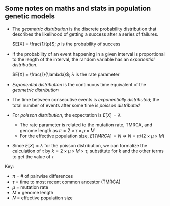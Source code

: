 ## Some notes on maths and stats in population genetic models

- The *geometric distribution* is the discrete probability distribution that describes the likelihood of getting a success after a series of failures.

    $E[X] = \frac{1}{p}$; $p$ is the probability of success

- If the probability of an event happening in a given interval is proportional to the length of the interval, the random variable has an *exponential distribution*.

    $E[X] = \frac{1}{\lambda}$; $\lambda$ is the rate parameter

- *Exponential distribution* is the continuous time equivalent of the *geometric distribution*

- The time between consecutive events is *exponentially distributed*; the total number of events after some time is *poisson distributed*

- For *poisson distribution*, the expectation is $E[X] = \lambda$
  - The rate parameter is related to the mutation rate, TMRCA, and genome length as $\pi = 2 \times \tau \times \mu \times M$
  - For the effective population size, $E[TMRCA] = N$ &rArr; $N = \pi / (2 \times \mu \times M)$

- Since $E[X] = \lambda$ for the poisson distribution, we can formalize the calculation of $\tau$ by $k = 2 \times \mu \times M \times \tau$, substitute for $k$ and the other terms to get the value of $\tau$

Key:

- $\pi$ = # of pairwise differences
- $\tau$ = time to most recent common ancestor (TMRCA)
- $\mu$ = mutation rate
- $M$ = genome length
- $N$ = effective population size
